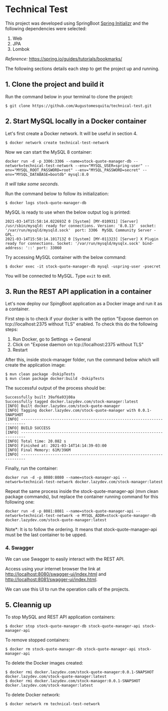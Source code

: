 # Technical Test

This project was developed using SpringBoot [Spring Initializr](start.spring.io) and the following dependencies were selected:
1. Web
2. JPA
3. Lombok

*Reference:* https://spring.io/guides/tutorials/bookmarks/

The following sections details each step to get the project up and running.

## 1. Clone the project and build it
Run the command below in your terminal to clone the project:
```
$ git clone https://github.com/Augustomesquita/technical-test.git
```

## 2. Start MySQL locally in a Docker container

Let's first create a Docker network. It will be useful in section 4. 
```
$ docker network create technical-test-network
```
Now we can start the MySQL 8 container:
```
docker run -d -p 3306:3306 --name=stock-quote-manager-db --network=technical-test-network --env="MYSQL_USER=spring-user" --env="MYSQL_ROOT_PASSWORD=root" --env="MYSQL_PASSWORD=secret" --env="MYSQL_DATABASE=bootdb" mysql:8.0
```
*It will take some seconds.*

Run the command below to follow its initialization:
```
$ docker logs stock-quote-manager-db
```
MySQL is ready to use when the below output log is printed:
```console
2021-03-14T15:58:14.022693Z 0 [System] [MY-010931] [Server] /usr/sbin/mysqld: ready for connections. Version: '8.0.13'  socket: '/var/run/mysqld/mysqld.sock'  port: 3306  MySQL Community Server - GPL.
2021-03-14T15:58:14.101713Z 0 [System] [MY-011323] [Server] X Plugin ready for connections. Socket: '/var/run/mysqld/mysqlx.sock' bind-address: '::' port: 33060
```

Try accessing MySQL container with the below command:
```
$ docker exec -it stock-quote-manager-db mysql -uspring-user -psecret
```
You will be connected to MySQL. Type `exit` to exit.

## 3. Run the REST API application in a container
Let's now deploy our SpingBoot application as a Docker image and run it as a container.

First step is to check if your docker is with the option "Expose daemon on tcp://localhost:2375 without TLS" enabled. To check this do the following steps:
1) Run Docker, go to Settings -> General
2) Click on "Expose daemon on tcp://localhost:2375 without TLS"
3) Restart

After this, inside stock-manager folder, run the command below which will create the application image:
```
$ mvn clean package -DskipTests
$ mvn clean package docker:build -DskipTests
```
The successful output of the process should be:
```console
Successfully built 39af6a93108a
Successfully tagged docker.lazydev.com/stock-manager:latest
[INFO] Built docker.lazydev.com/stock-quote-manager
[INFO] Tagging docker.lazydev.com/stock-quote-manager with 0.0.1-SNAPSHOT
[INFO] ------------------------------------------------------------------------
[INFO] BUILD SUCCESS
[INFO] ------------------------------------------------------------------------
[INFO] Total time: 20.082 s
[INFO] Finished at: 2021-03-14T14:14:39-03:00
[INFO] Final Memory: 61M/396M
[INFO] ------------------------------------------------------------------------
```

Finally, run the container:
```
docker run -d -p 8080:8080 --name=stock-manager-api --network=technical-test-network docker.lazydev.com/stock-manager:latest
```
Repeat the same process inside the stock-quote-manager-api (mvn clean package commands), but replace the container running command for this following one:
```
docker run -d -p 8081:8081 --name=stock-quote-manager-api --network=technical-test-network -e MYSQL_ADDR=stock-quote-manager-db docker.lazydev.com/stock-quote-manager:latest
```
Note*: It is to follow the ordering. It means that stock-quote-manager-api must be the last container to be upped.

### 4. Swagger
We can use Swagger to easily interact with the REST API.

Access using your internet browser the link at <http://localhost:8080/swagger-ui/index.html> and <http://localhost:8081/swagger-ui/index.html>.

We can use this UI to run the operation calls of the projects.

## 5. Cleannig up
To stop MySQL and REST API application containers:
```
$ docker stop stock-quote-manager-db stock-quote-manager-api stock-manager-api
```
To remove stopped containers:
```
$ docker rm stock-quote-manager-db stock-quote-manager-api stock-manager-api
```
To delete the Docker images created:
```
$ docker rmi docker.lazydev.com/stock-quote-manager:0.0.1-SNAPSHOT docker.lazydev.com/stock-quote-manager:latest
$ docker rmi docker.lazydev.com/stock-manager:0.0.1-SNAPSHOT docker.lazydev.com/stock-manager:latest
```
To delete Docker network:
```
$ docker network rm technical-test-network
```
